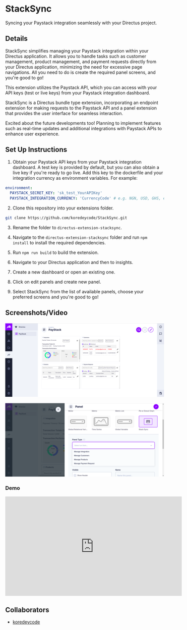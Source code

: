 # StackSync

Syncing your Paystack integration seamlessly with your Directus project.

## Details

StackSync simplifies managing your Paystack integration within your Directus application. It allows you to handle tasks such as customer management, product management, and payment requests directly from your Directus application, minimizing the need for excessive page navigations. All you need to do is create the required panel screens, and you're good to go!

This extension utilizes the Paystack API, which you can access with your API keys (test or live keys) from your Paystack integration dashboard.

StackSync is a Directus bundle type extension, incorporating an endpoint extension for making requests to the Paystack API and a panel extension that provides the user interface for seamless interaction.

Excited about the future developments too! Planning to implement features such as real-time updates and additional integrations with Paystack APIs to enhance user experience.

## Set Up Instructions

1.  Obtain your Paystack API keys from your Paystack integration dashboard. A test key is provided by default, but you can also obtain a live key if you're ready to go live. Add this key to the dockerfile and your integration currency as environment variables. For example:

```yaml
environment:
  PAYSTACK_SECRET_KEY: 'sk_test_YourAPIKey'
  PAYSTACK_INTEGRATION_CURRENCY: 'CurrencyCode' # e.g. NGN, USD, GHS, etc.
```

2. Clone this repository into your extensions folder.

```bash
git clone https://github.com/koredeycode/StackSync.git
```

3. Rename the folder to `directus-extension-stacksync`.

4. Navigate to the `directus-extension-stacksync` folder and run `npm install` to install the required dependencies.
5. Run `npm run build` to build the extension.
6. Navigate to your Directus application and then to insights.
7. Create a new dashboard or open an existing one.
8. Click on edit panels and create new panel.
9. Select StackSync from the list of available panels, choose your preferred screens and you're good to go!

## Screenshots/Video

![stacksync view](./stacksync.png)

![panel view](./panel.png)

### Demo

<iframe width="560" height="315" src="https://www.youtube.com/embed/PE3BtRiyFQg" frameborder="0" allowfullscreen></iframe>

## Collaborators

- [koredeycode](https://github.com/koredeycode)
